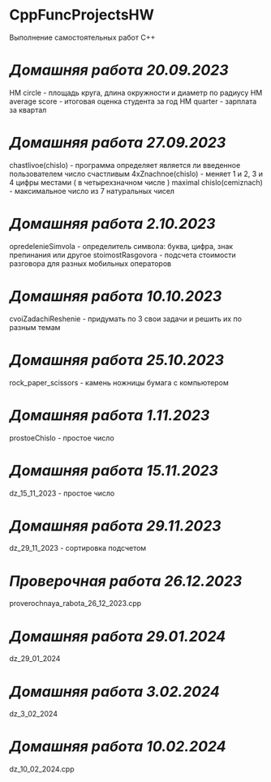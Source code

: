 # CppFuncProjectsHW
Выполнение самостоятельных работ C++

# _**Домашняя работа 20.09.2023**_
HM circle - площадь круга, длина окружности и диаметр по радиусу
HM average score - итоговая оценка студента за год
HM quarter - зарплата за квартал
# _**Домашняя работа 27.09.2023**_

chastlivoe(chislo) - программа определяет является ли введенное пользователем число счастливым 
4xZnachnoe(chislo) - меняет 1 и 2, 3 и 4 цифры местами ( в четырехзначном числе ) 
maximal chislo(cemiznach) - максимальное число из 7 натуральных чисел

# _**Домашняя работа 2.10.2023**_

opredeleniеSimvola - определитель символа: буква, цифра, знак препинания или другое
stoimostRasgovora - подсчета стоимости разговора для разных мобильных операторов

# _**Домашняя работа 10.10.2023**_

cvoiZadachiReshenie - придумать по 3 свои задачи и решить их по разным темам

# _**Домашняя работа 25.10.2023**_

rock_paper_scissors - камень ножницы бумага с компьютером

# _**Домашняя работа 1.11.2023**_

prostoeChislo - простое число

# _**Домашняя работа 15.11.2023**_

dz_15_11_2023 - простое число

# _**Домашняя работа 29.11.2023**_

dz_29_11_2023 - сортировка подсчетом

# _**Проверочная работа 26.12.2023**_

proverochnaya_rabota_26_12_2023.cpp

# _**Домашняя работа 29.01.2024**_

dz_29_01_2024

# _**Домашняя работа 3.02.2024**_

dz_3_02_2024

# _**Домашняя работа 10.02.2024**_

dz_10_02_2024.cpp
